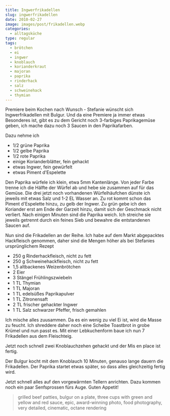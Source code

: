 ```yaml
---
title: Ingwerfrikadellen
slug: ingwerfrikadellen
date: 2010-02-27
image: images/post/frikadellen.webp
categories: 
  - alltagsküche
type: regular
tags: 
  - brötchen
  - ei
  - ingwer
  - knoblauch
  - korianderkraut
  - majoran
  - paprika
  - rinderhack
  - salz
  - schweinehack
  - thymian
---
```


Premiere beim Kochen nach Wunsch - Stefanie wünscht sich Ingwerfrikadellen mit Bulgur. Und da eine Premiere ja immer etwas Besonderes ist, gibt es zu dem Gericht noch 3-farbiges Paprikagemüse geben, ich mache dazu noch 3 Saucen in den Paprikafarben.

Dazu nehme ich 
* 1/2 grüne Paprika 
* 1/2 gelbe Paprika 
* 1/2 rote Paprika 
* einige Korianderblätter, fein gehackt 
* etwas Ingwer, fein gewürfelt 
* etwas Piment d'Espelette

Den Paprika würfele ich klein, etwa 5mm Kantenlänge. Von jeder Farbe trenne ich die Hälfte der Würfel ab und hebe sie zusammen auf für das Gemüse. Die drei jetzt noch vorhandenen Würfelhäufchen dünste ich jeweils mit etwas Salz und 1-2 EL Wasser an. Zu rot kommt schon das Piment d'Espelette hinzu, zu gelb der Ingwer. Zu grün gebe ich den Koriander erst am Ende der Garzeit hinzu, damit sich der Geschmack nicht verliert. Nach einigen Minuten sind die Paprika weich. Ich streiche sie jeweils getrennt durch ein feines Sieb und bewahre die entstandenen Saucen auf.

Nun sind die Frikadellen an der Reihe. Ich habe auf dem Markt abgepacktes Hackfleisch genommen, daher sind die Mengen höher als bei Stefanies ursprünglichem Rezept

* 250 g Rinderhackfleisch, nicht zu fett 
* 250 g Schweinehackfleisch, nicht zu fett 
* 1,5 altbackenes Weizenbrötchen 
* 2 Eier 
* 3 Stängel Frühlingszwiebeln 
* 1 TL Thymian 
* 1 TL Majoran 
* 1 TL edelsüßes Paprikapulver 
* 1 TL Zitronensaft 
* 2 TL frischer gehackter Ingwer 
* 1 TL Salz schwarzer Pfeffer, frisch gemahlen

Ich mische alles zuusammen. Da es ein wenig zu viel Ei ist, wird die Masse zu feucht. Ich shreddere daher noch eine Scheibe Toastbrot in grobe Krümel und nun passt es. Mit einer Lebkuchenform baue ich nun 7 Frikadellen aus dem Fleischteig.

Jetzt noch schnell zwei Knoblauchzehen gehackt und der Mis en place ist fertig.

Der Bulgur kocht mit dem Knoblauch 10 Minuten, genauso lange dauern die Frikadellen. Der Paprika startet etwas später, so dass alles gleichzeitig fertig wird.

Jetzt schnell alles auf den vorgewärmten Tellern anrichten. Dazu kommen noch ein paar Senfsprossen fürs Auge. Guten Appetit!

> grilled beef patties, bulgur on a plate, three cups with green and yellow and red sauce, epic, award-winning photo, food photography, very detailed, cinematic, octane rendering